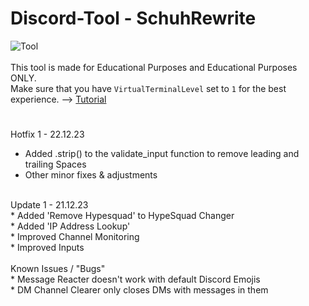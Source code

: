 # Discord-Tool - SchuhRewrite
![Tool](https://schuh.wtf/resources/images/rewrite.png)
<br><br>
This tool is made for Educational Purposes and Educational Purposes ONLY.<br>
Make sure that you have `VirtualTerminalLevel` set to `1` for the best experience. --> [Tutorial](https://www.youtube.com/watch?v=HeJOyEw3RtM)
#
Hotfix 1 - 22.12.23<br>
* Added .strip() to the validate_input function to remove leading and trailing Spaces<br>
* Other minor fixes & adjustments<br>
<br>
Update 1 - 21.12.23<br>
* Added 'Remove Hypesquad' to HypeSquad Changer<br>
* Added 'IP Address Lookup'<br>
* Improved Channel Monitoring<br>
* Improved Inputs
<br><br>
Known Issues / "Bugs"<br>
* Message Reacter doesn't work with default Discord Emojis<br>
* DM Channel Clearer only closes DMs with messages in them
